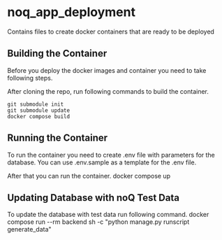 # noq_app_deployment
Contains files to create docker containers that are ready to be deployed

## Building the Container
Before you deploy the docker images and container you need to take following steps.

After cloning the repo, run following commands to build the container.

    git submodule init
    git submodule update
    docker compose build

## Running the Container
To run the container you need to create .env file with parameters for the database. You can use .env.sample as a template for the .env file.

After that you can run the container.
    docker compose up

## Updating Database with noQ Test Data
To update the database with test data run following command.
    docker compose run --rm backend sh -c "python manage.py runscript generate_data"

